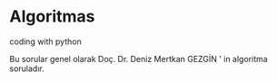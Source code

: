 # Algoritmas
 coding with python

 Bu sorular genel olarak Doç. Dr. Deniz Mertkan GEZGİN ' in algoritma soruladır.
